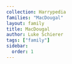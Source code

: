 ```yaml
---
collection: Harrypedia
families: "MacDougal"
layout: family
title: MacDougal
author: Luke Schierer
tags: ["family"]
sidebar:
  order: 1
---
```




